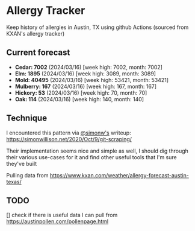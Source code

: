 # Allergy Tracker

Keep history of allergies in Austin, TX using github Actions (sourced from KXAN's allergy tracker)

## Current forecast
<!-- INJECT FORECAST -->
- **Cedar: 7002** (2024/03/16)  [week high: 7002, month: 7002]
- **Elm: 1895** (2024/03/16)  [week high: 3089, month: 3089]
- **Mold: 40495** (2024/03/16)  [week high: 53421, month: 53421]
- **Mulberry: 167** (2024/03/16)  [week high: 167, month: 167]
- **Hickory: 53** (2024/03/16)  [week high: 70, month: 70]
- **Oak: 114** (2024/03/16)  [week high: 140, month: 140]
<!-- END INJECT FORECAST -->

## Technique

I encountered this pattern via [@simonw's](https://github.com/simonw) writeup: https://simonwillison.net/2020/Oct/9/git-scraping/

Their implementation seems nice and simple as well, I should dig through their various use-cases for it and find other useful tools that I'm sure they've built

Pulling data from https://www.kxan.com/weather/allergy-forecast-austin-texas/

## TODO

[] check if there is useful data I can pull from https://austinpollen.com/pollenpage.html
